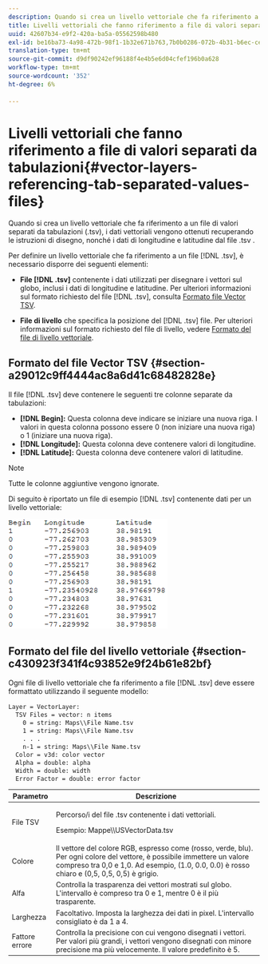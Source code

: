 ```yaml
---
description: Quando si crea un livello vettoriale che fa riferimento a un file di valori separati da tabulazioni (.tsv), i dati vettoriali vengono ottenuti recuperando le istruzioni di disegno, nonché i dati di longitudine e latitudine dal file .tsv .
title: Livelli vettoriali che fanno riferimento a file di valori separati da tabulazioni
uuid: 42607b34-e9f2-420a-ba5a-05562598b480
exl-id: be16ba73-4a98-472b-98f1-1b32e671b763,7b0b0286-072b-4b31-b6ec-ced322da5236
translation-type: tm+mt
source-git-commit: d9df90242ef96188f4e4b5e6d04cfef196b0a628
workflow-type: tm+mt
source-wordcount: '352'
ht-degree: 6%

---
```


# Livelli vettoriali che fanno riferimento a file di valori separati da tabulazioni{#vector-layers-referencing-tab-separated-values-files}

Quando si crea un livello vettoriale che fa riferimento a un file di valori separati da tabulazioni (.tsv), i dati vettoriali vengono ottenuti recuperando le istruzioni di disegno, nonché i dati di longitudine e latitudine dal file .tsv .

Per definire un livello vettoriale che fa riferimento a un file [!DNL .tsv], è necessario disporre dei seguenti elementi:

* **File  [!DNL .tsv]** contenente i dati utilizzati per disegnare i vettori sul globo, inclusi i dati di longitudine e latitudine. Per ulteriori informazioni sul formato richiesto del file [!DNL .tsv], consulta [Formato file Vector TSV](../../../../home/c-geo-oview/c-wk-img-lyrs/c-wk-vctr-lyrs/c-tab-sep-val-files.md#section-a29012c9ff4444ac8a6d41c68482828e).

* **File di livello** che specifica la posizione del  [!DNL .tsv] file. Per ulteriori informazioni sul formato richiesto del file di livello, vedere [Formato del file di livello vettoriale](../../../../home/c-geo-oview/c-wk-img-lyrs/c-wk-vctr-lyrs/c-tab-sep-val-files.md#section-c430923f341f4c93852e9f24b61e82bf).

## Formato del file Vector TSV {#section-a29012c9ff4444ac8a6d41c68482828e}

Il file [!DNL .tsv] deve contenere le seguenti tre colonne separate da tabulazioni:

* **[!DNL Begin]:** Questa colonna deve indicare se iniziare una nuova riga. I valori in questa colonna possono essere 0 (non iniziare una nuova riga) o 1 (iniziare una nuova riga).
* **[!DNL Longitude]:** Questa colonna deve contenere valori di longitudine.
* **[!DNL Latitude]:** Questa colonna deve contenere valori di latitudine.

>[!NOTE]
>
>Tutte le colonne aggiuntive vengono ignorate.

Di seguito è riportato un file di esempio [!DNL .tsv] contenente dati per un livello vettoriale:

![](assets/tsv_vectorlayer.png)

## Formato del file del livello vettoriale {#section-c430923f341f4c93852e9f24b61e82bf}

Ogni file di livello vettoriale che fa riferimento a file [!DNL .tsv] deve essere formattato utilizzando il seguente modello:

```
Layer = VectorLayer:
  TSV Files = vector: n items
    0 = string: Maps\\File Name.tsv
    1 = string: Maps\\File Name.tsv
    . . .
    n-1 = string: Maps\\File Name.tsv
  Color = v3d: color vector
  Alpha = double: alpha
  Width = double: width
  Error Factor = double: error factor
```

<table id="table_152F73536AB9403AB43854B81D6A9A15"> 
 <thead> 
  <tr> 
   <th colname="col1" class="entry"> Parametro </th> 
   <th colname="col2" class="entry"> Descrizione </th> 
  </tr> 
 </thead>
 <tbody> 
  <tr> 
   <td colname="col1"> File TSV </td> 
   <td colname="col2"> <p>Percorso/i del file <span class="filepath"> .tsv</span> contenente i dati vettoriali. </p> <p>Esempio: <span class="filepath"> Mappe\\USVectorData.tsv</span> </p> </td> 
  </tr> 
  <tr> 
   <td colname="col1"> Colore </td> 
   <td colname="col2"> Il vettore del colore RGB, espresso come (rosso, verde, blu). Per ogni colore del vettore, è possibile immettere un valore compreso tra 0,0 e 1,0. Ad esempio, (1.0, 0.0, 0.0) è rosso chiaro e (0,5, 0,5, 0,5) è grigio. </td> 
  </tr> 
  <tr> 
   <td colname="col1"> Alfa </td> 
   <td colname="col2"> Controlla la trasparenza dei vettori mostrati sul globo. L'intervallo è compreso tra 0 e 1, mentre 0 è il più trasparente. </td> 
  </tr> 
  <tr> 
   <td colname="col1"> Larghezza </td> 
   <td colname="col2"> Facoltativo. Imposta la larghezza dei dati in pixel. L'intervallo consigliato è da 1 a 4. </td> 
  </tr> 
  <tr> 
   <td colname="col1"> Fattore errore </td> 
   <td colname="col2"> Controlla la precisione con cui vengono disegnati i vettori. Per valori più grandi, i vettori vengono disegnati con minore precisione ma più velocemente. Il valore predefinito è 5. </td> 
  </tr> 
 </tbody> 
</table>
